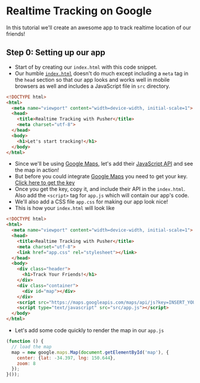 # Realtime Tracking on Google

In this tutorial we'll create an awesome app to track realtime location of our friends!

## Step 0: Setting up our app
- Start of by creating our `index.html` with this code snippet.
- Our humble [`index.html`](https://link.to.github) doesn't do much except including a `meta` tag in the `head` section so that our app looks and works well in mobile browsers as well and includes a JavaScript file in `src` directory.

```html
<!DOCTYPE html>
<html>
  <meta name="viewport" content="width=device-width, initial-scale=1">
  <head>
    <title>Realtime Tracking with Pusher</title>
    <meta charset="utf-8">
  </head>
  <body>
    <h1>Let's start tracking!</h1>
  </body>
</html>
```
- Since we'll be using [Google Maps](https://maps.google.com/), let's add their [JavaScript API](https://developers.google.com/maps/documentation/javascript/) and see the map in action!
- But before you could integrate [Google Maps](https://maps.google.com/) you need to get your key. [Click here to get the key](https://developers.google.com/maps/documentation/javascript/get-api-key)
- Once you get the key, copy it, and include their API in the `index.html`. Also add the `<script>` tag for `app.js` which will contain our app's code.
- We'll also add a CSS file `app.css` for making our app look nice!
- This is how your `index.html` will look like
```html
<!DOCTYPE html>
<html>
  <meta name="viewport" content="width=device-width, initial-scale=1">
  <head>
    <title>Realtime Tracking with Pusher</title>
    <meta charset="utf-8">
    <link href="app.css" rel="stylesheet"></link>
  </head>
  <body>
    <div class="header">
      <h1>Track Your Friends!</h1>
    </div>
    <div class="container">
      <div id="map"></div>
    </div>
    <script src="https://maps.googleapis.com/maps/api/js?key=INSERT_YOUR_KEY_HERE"></script>
    <script type="text/javascript" src="src/app.js"></script>
  </body>
</html>
```
- Let's add some code quickly to render the map in our `app.js`

```js
(function () {
  // load the map
  map = new google.maps.Map(document.getElementById('map'), {
    center: {lat: -34.397, lng: 150.644},
    zoom: 8
  });
}());
```